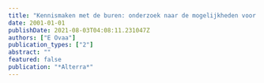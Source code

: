 ```yaml
---
title: "Kennismaken met de buren: onderzoek naar de mogelijkheden voor versterking van de afstemming van het emissiebeleid tussen de regionale directies van Rijkswaterstaat"
date: 2001-01-01
publishDate: 2021-08-03T04:08:11.231047Z
authors: ["E Ovaa"]
publication_types: ["2"]
abstract: ""
featured: false
publication: "*Alterra*"
---
```


